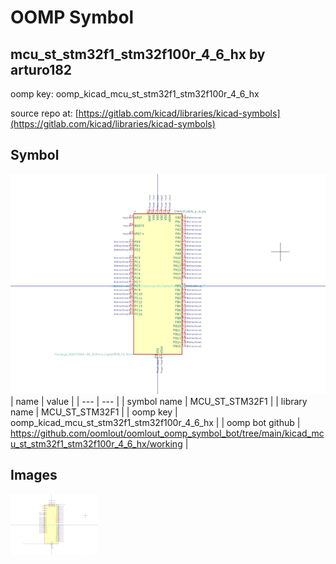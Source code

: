 # OOMP Symbol  
## mcu_st_stm32f1_stm32f100r_4_6_hx  by arturo182  
  
oomp key: oomp_kicad_mcu_st_stm32f1_stm32f100r_4_6_hx  
  
source repo at: [https://gitlab.com/kicad/libraries/kicad-symbols](https://gitlab.com/kicad/libraries/kicad-symbols)  
## Symbol  
  
[![working.png](working_600.png)](working.png)  
| name | value | 
| --- | --- | 
| symbol name | MCU_ST_STM32F1 | 
| library name | MCU_ST_STM32F1 | 
| oomp key | oomp_kicad_mcu_st_stm32f1_stm32f100r_4_6_hx | 
| oomp bot github | https://github.com/oomlout/oomlout_oomp_symbol_bot/tree/main/kicad_mcu_st_stm32f1_stm32f100r_4_6_hx/working | 
## Images  
  
[![working.png](working_140.png)](working.png)  
